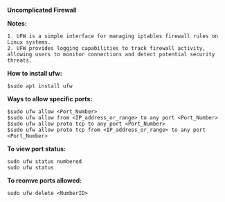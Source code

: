 **Uncomplicated Firewall**


**Notes:**
```
1. UFW is a simple interface for managing iptables firewall rules on Linux systems.
2. UFW provides logging capabilities to track firewall activity, allowing users to monitor connections and detect potential security threats.
```


**How to install ufw:**
```
$sudo apt install ufw
```

**Ways to allow specific ports:**
```
$sudo ufw allow <Port_Number>
$sudo ufw allow from <IP_address_or_range> to any port <Port_Number>
$sudo ufw allow proto tcp to any port <Port_Number>
$sudo ufw allow proto tcp from <IP_address_or_range> to any port <Port_Number>
```

**To view port status:**
```
sudo ufw status numbered
sudo ufw status
```

**To reomve ports allowed:**
```
sudo ufw delete <NumberID>
```